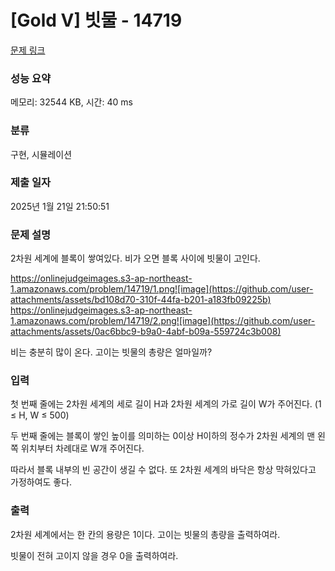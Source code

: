 # [Gold V] 빗물 - 14719

[문제 링크]((https://www.acmicpc.net/problem/14719)) 

### 성능 요약

메모리: 32544 KB, 시간: 40 ms

### 분류

구현, 시뮬레이션

### 제출 일자

2025년 1월 21일 21:50:51

### 문제 설명

2차원 세계에 블록이 쌓여있다. 비가 오면 블록 사이에 빗물이 고인다.

https://onlinejudgeimages.s3-ap-northeast-1.amazonaws.com/problem/14719/1.png![image](https://github.com/user-attachments/assets/bd108d70-310f-44fa-b201-a183fb09225b)
https://onlinejudgeimages.s3-ap-northeast-1.amazonaws.com/problem/14719/2.png![image](https://github.com/user-attachments/assets/0ac6bbc9-b9a0-4abf-b09a-559724c3b008)

비는 충분히 많이 온다. 고이는 빗물의 총량은 얼마일까?

### 입력
첫 번째 줄에는 2차원 세계의 세로 길이 H과 2차원 세계의 가로 길이 W가 주어진다. (1 ≤ H, W ≤ 500)

두 번째 줄에는 블록이 쌓인 높이를 의미하는 0이상 H이하의 정수가 2차원 세계의 맨 왼쪽 위치부터 차례대로 W개 주어진다.

따라서 블록 내부의 빈 공간이 생길 수 없다. 또 2차원 세계의 바닥은 항상 막혀있다고 가정하여도 좋다.

### 출력
2차원 세계에서는 한 칸의 용량은 1이다. 고이는 빗물의 총량을 출력하여라.

빗물이 전혀 고이지 않을 경우 0을 출력하여라.


